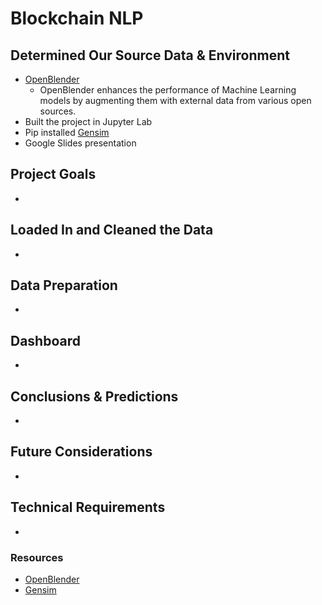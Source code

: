 # Blockchain NLP

## Determined Our Source Data & Environment
- [OpenBlender](https://openblender.io/#/my_dashboard)
    - OpenBlender enhances the performance of Machine Learning models by augmenting them with external data from various open sources.
- Built the project in Jupyter Lab
- Pip installed [Gensim](https://www.geeksforgeeks.org/nlp-gensim-tutorial-complete-guide-for-beginners/)
- Google Slides presentation

## Project Goals
- 

## Loaded In and Cleaned the Data
-

## Data Preparation
-

## Dashboard
- 

## Conclusions & Predictions
- 

## Future Considerations
-

## Technical Requirements
- 

### Resources

- [OpenBlender](https://openblender.io/#/my_dashboard)
- [Gensim](https://www.geeksforgeeks.org/nlp-gensim-tutorial-complete-guide-for-beginners/)